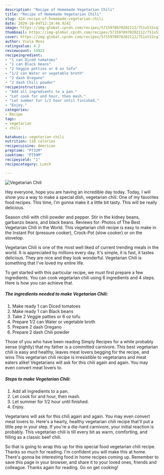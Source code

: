 ```yaml
---
description: "Recipe of Homemade Vegetarian Chili"
title: "Recipe of Homemade Vegetarian Chili"
slug: 424-recipe-of-homemade-vegetarian-chili
date: 2020-10-04T12:19:44.924Z
image: https://img-global.cpcdn.com/recipes/5715978970202112/751x532cq70/vegetarian-chili-recipe-main-photo.jpg
thumbnail: https://img-global.cpcdn.com/recipes/5715978970202112/751x532cq70/vegetarian-chili-recipe-main-photo.jpg
cover: https://img-global.cpcdn.com/recipes/5715978970202112/751x532cq70/vegetarian-chili-recipe-main-photo.jpg
author: Viola Moss
ratingvalue: 4.2
reviewcount: 14922
recipeingredient:
- "1 can Diced tomatoes"
- "1 can Black beans"
- "2 Veggie patties or 6 oz tofu"
- "1/2 can Water or vegetable broth"
- "2 dash Oregano"
- "2 dash Chili powder"
recipeinstructions:
- "Add all ingredients to a pan."
- "Let cook for and hour, then mash."
- "Let summer for 1/2 hour until finished."
- "Enjoy."
categories:
- Recipe
tags:
- vegetarian
- chili

katakunci: vegetarian chili 
nutrition: 110 calories
recipecuisine: American
preptime: "PT32M"
cooktime: "PT59M"
recipeyield: "1"
recipecategory: Lunch

---
```



![Vegetarian Chili](https://img-global.cpcdn.com/recipes/5715978970202112/751x532cq70/vegetarian-chili-recipe-main-photo.jpg)

Hey everyone, hope you are having an incredible day today. Today, I will show you a way to make a special dish, vegetarian chili. One of my favorites food recipes. This time, I'm gonna make it a little bit tasty. This will be really delicious.

Season chili with chili powder and pepper. Stir in the kidney beans, garbanzo beans, and black beans. Reviews for: Photos of The Best Vegetarian Chili in the World. This vegetarian chili recipe is easy to make in the Instant Pot (pressure cooker), Crock-Pot (slow cooker) or on the stovetop.

Vegetarian Chili is one of the most well liked of current trending meals in the world. It is appreciated by millions every day. It's simple, it is fast, it tastes delicious. They are nice and they look wonderful. Vegetarian Chili is something that I've loved my entire life.


To get started with this particular recipe, we must first prepare a few ingredients. You can cook vegetarian chili using 6 ingredients and 4 steps. Here is how you can achieve that.

<!--inarticleads1-->

##### The ingredients needed to make Vegetarian Chili:

1. Make ready 1 can Diced tomatoes
1. Make ready 1 can Black beans
1. Take 2 Veggie patties or 6 oz tofu
1. Prepare 1/2 can Water or vegetable broth
1. Prepare 2 dash Oregano
1. Prepare 2 dash Chili powder


Those of you who have been reading Simply Recipes for a while probably sense (rightly) that my father is a committed carnivore. This best vegetarian chili is easy and healthy, leaves meat lovers begging for the recipe, and wins This vegetarian chili recipe is irresistible to vegetarians and meat eaters alike! Vegetarians will ask for this chili again and again. You may even convert meat lovers to. 

<!--inarticleads2-->

##### Steps to make Vegetarian Chili:

1. Add all ingredients to a pan.
1. Let cook for and hour, then mash.
1. Let summer for 1/2 hour until finished.
1. Enjoy.


Vegetarians will ask for this chili again and again. You may even convert meat lovers to. Here&#39;s a hearty, healthy vegetarian chili recipe that&#39;ll put a little pep in your step. If you&#39;re a die-hard carnivore, your initial reaction is probably. This vegetarian chili is till every bit as warm, comforting, and filling as a classic beef chili. 

So that is going to wrap this up for this special food vegetarian chili recipe. Thanks so much for reading. I'm confident you will make this at home. There's gonna be interesting food in home recipes coming up. Remember to save this page in your browser, and share it to your loved ones, friends and colleague. Thanks again for reading. Go on get cooking!
